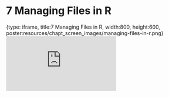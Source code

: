 # 7 Managing Files in R
 
{type: iframe, title:7 Managing Files in R, width:800, height:600, poster:resources/chapt_screen_images/managing-files-in-r.png}
![](https://datatrail-jhu.github.io/03_fileorganization/no_toc/managing-files-in-r.html)
 

 
